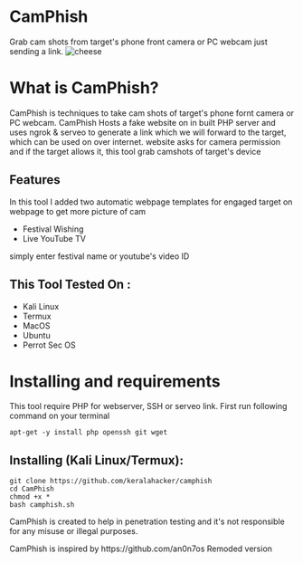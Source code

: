 # CamPhish
Grab cam shots from target's phone front camera or PC webcam just sending a link.
![cheese](https://miro.medium.com/max/1340/1*43Xu0Vmap3sr0ZXp5ulffA.png)

# What is CamPhish?
<p>CamPhish is techniques to take cam shots of target's phone fornt camera or PC webcam. CamPhish Hosts a fake website on in built PHP server and uses ngrok & serveo to generate a link which we will forward to the target, which can be used on over internet. website asks for camera permission and if the target allows it, this tool grab camshots of target's device</p>

## Features
<p>In this tool I added two automatic webpage templates for engaged target on webpage to get more picture of cam</p>
<ul>
  <li>Festival Wishing</li>
  <li>Live YouTube TV</li>
</ul>
<p>simply enter festival name or youtube's video ID</p>

## This Tool Tested On :
<ul>
  <li>Kali Linux</li>
  <li>Termux</li>
  <li>MacOS</li>
  <li>Ubuntu</li>
  <li>Perrot Sec OS</li>
</ul>

# Installing and requirements
<p>This tool require PHP for webserver, SSH or serveo link. First run following command on your terminal</p>

```
apt-get -y install php openssh git wget
```

## Installing (Kali Linux/Termux):

```
git clone https://github.com/keralahacker/camphish 
cd CamPhish
chmod +x *
bash camphish.sh
```

<p>CamPhish is created to help in penetration testing and it's not responsible for any misuse or illegal purposes.</p>
<p>CamPhish is inspired by https://github.com/an0n7os Remoded version </p>
